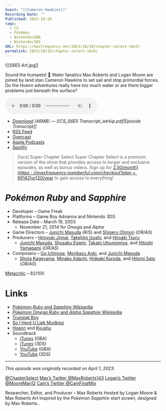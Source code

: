 ```yaml
---
Guest: "[[Cameron Hawkins]]"
Recording Date: ""
Published: 2023-10-18
tags:
  - CS
  - Pokémon
  - Nintendo/GBA
  - Nintendo/3DS
URL: https://maxfrequency.net/2023/10/18/chapter-select-s6e5/
permalink: 2023/10/18/chapter-select-s6e5/
---
```

![[S6E5 Art.jpg]]

Sound the trumpets! 🎺 Water fanatics Max Roberts and Logan Moore are joined by land stan Cameron Hawkins to set sail and stop primordial forces. Do the Hoenn adventures really have too much water or are there bigger problems just beneath the surface?

<audio controls>
  <source src="https://traffic.libsyn.com/chapterselectpod/CS_S6E5_Final.mp3">
</audio>

- *[Download](https://traffic.libsyn.com/chapterselectpod/CS_S6E5_Final.mp3) (46MB)  — [[CS_S6E5 Transcript_wtrkip.pdf|Episode Transcript]]*
- [RSS Feed](https://chapterselectpod.libsyn.com/rss)
- [Overcast](https://overcast.fm/itunes1568777352/chapter-select)
- [Apple Podcasts](https://podcasts.apple.com/us/podcast/chapter-select/id1568777352)
- [Spotify](https://open.spotify.com/show/4f1TLZXbwtSX7uHROe9KlS)

> [!scs] Super Chapter Select
> Super Chapter Select is a premium version of the show that provides access to longer and exclusive episodes, as well as bonus videos. Sign up for [$2.50/month](https://maxfrequency.memberful.com/checkout?plan=99142) or [$20/year](https://maxfrequency.memberful.com/checkout?plan=76115) to gain access to everything!

# *Pokémon Ruby* and *Sapphire*

- Developer – Game Freak
- Platforms – Game Boy Advance and Nintendo 3DS
- Release Date – March 19, 2003
	- November 21, 2014 for *Omega* and *Alpha*
- Game Directors – [Junichi Masuda](https://en.wikipedia.org/wiki/Junichi_Masuda) (*R/S*) and [Shigeru Ohmori](https://en.wikipedia.org/wiki/Shigeru_Ohmori) (*OR/AS*)
- Producers – [Hiroyuki Jinnai](https://nintendo.fandom.com/wiki/Hiroyuki_Jinnai), [Takehiro Izushi](https://nintendo.fandom.com/wiki/Takehiro_Izushi), and [Hiroaki Tsuru](https://www.mobygames.com/person/152399/hiroaki-tsuru/)
	- [Junichi Masuda](https://en.wikipedia.org/wiki/Junichi_Masuda), [Shusaku Egami](https://www.mobygames.com/person/199623/shusaku-egami/), [Takato Utsunomiya](https://nintendo.fandom.com/wiki/Takato_Utsunomiya), and [Hitoshi Yamagami](https://nintendo.fandom.com/wiki/Hitoshi_Yamagami) (*OR/AS*)
- Composers – [Go Ichinose](https://nintendo.fandom.com/wiki/Go_Ichinose), [Morikazu Aoki](https://nintendo.fandom.com/wiki/Morikazu_Aoki), and [Junichi Masuda](https://en.wikipedia.org/wiki/Junichi_Masuda)
	- [Shota Kageyama](https://bulbapedia.bulbagarden.net/wiki/Shota_Kageyama), [Minako Adachi](https://nintendo.fandom.com/wiki/Minako_Adachi), [Hideaki Kuroda](https://www.mobygames.com/person/566298/hideaki-kuroda/), and [Hitomi Sato](https://nintendo.fandom.com/wiki/Hitomi_Sato_(Game_Freak)) (*OR/AS*)

[Metacritic](https://www.metacritic.com/game/3ds/pokemon-alpha-sapphire) – 82/100
# Links

- [*Pokémon Ruby* and *Sapphire* Wikipedia](https://en.wikipedia.org/wiki/Pokémon_Ruby_and_Sapphire)
- [*Pokémon Omega Ruby* and *Alpha Sapphire* Wikipedia](https://en.wikipedia.org/wiki/Pokémon_Omega_Ruby_and_Alpha_Sapphire)
- [Trumpet Boy](https://youtu.be/SAjRuGdXeOE)
- [So I Herd U Liek Mudkipz](https://youtu.be/P5YSu114gK4)
- [Hoenn](https://bulbapedia.bulbagarden.net/wiki/Hoenn) and [Kyushu](https://res.cloudinary.com/hnar34gz7/image/upload/w_1280,h_800,c_fill,f_auto,fl_lossy,q_auto/v1/media_ktpo/filer_public/b4/3c/b43ceb6e-db65-433a-8b6a-e2e67e790d34/01_energy_zfkrm9)
- Soundtrack
	- [iTunes](https://music.apple.com/us/album/pokémon-ruby-pokémon-sapphire-super-music-collection/820996217) (GBA)
	- [iTunes](https://music.apple.com/us/album/pokémon-omega-ruby-pokémon-alpha-sapphire-super-music/951849989) (3DS)
	- [YouTube](https://youtube.com/playlist?list=PLjgYLlBR8GBU3OCItPk_ohAlzqDyFTuSg) (GBA)
	- [YouTube](https://youtube.com/playlist?list=PLrI1fMoatt_VzM49AY6oD2Z8GAp3t_PRi) (3DS)

---
*This episode was originally recorded on April 1, 2023.*

[@ChapterSelect](https://www.twitter.com/chapterselect)
[Max’s Twitter @MaxRoberts143](https://www.twitter.com/maxroberts143)
[Logan’s Twitter @MooreMan12](https://www.twitter.com/mooreman12)
[Cam’s Twitter @CamFinalMix](https://www.twitter.com/maxroberts143)

Researcher, Editor, and Producer – Max Roberts
Hosted by Logan Moore & Max Roberts
Art inspired by the *Pokémon Sapphire* start screen, designed by Max Roberts..